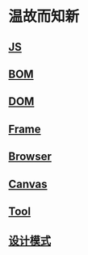# 温故而知新

## [JS](/dir/JS.md)

## [BOM](/dir/BOM)

## [DOM](/dir/DOM)

## [Frame](/dir/Frame.md)

## [Browser](/dir/Browser)

## [Canvas](/dir/Canvas)

## [Tool](/dir/Tool)

## [设计模式](/dir/设计模式)


